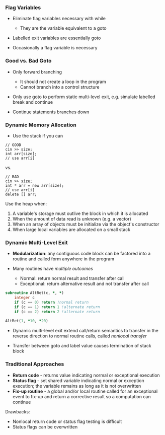 ### Flag Variables
- Eliminate flag variables necessary with while
    - They are the variable equivalent to a goto
    
- Labelled exit variables are essentially goto
- Occasionally a flag variable is necessary

### Good vs. Bad Goto

- Only forward branching
    - It should not create a loop in the program
    - Cannot branch into a control structure    
- Only use goto to perform static multi-level exit, e.g. simulate labelled break and continue

- Continue statements branches down

### Dynamic Memory Allocation
- Use the stack if you can

```cplusplus
// GOOD
cin >> size;
int arr[size];
// use arr[i]
```
vs.
```cplusplus
// BAD
cin >> size;
int * arr = new arr[size];
// use arr[i]
delete [] arr;
```

Use the heap when:

1. A variable's storage must outlive the block in which it is allocated
2. When the amount of data read is unknown (e.g. a vector)
3. When an array of objects must be initialize via the object's constructor
4. When large local variables are allocated on a small stack

### Dynamic Multi-Level Exit

- **Modularization**: any contiguous code block can be factored into a routine and called form anywhere in the program

- Many routines have *multiple outcomes*
    - Normal: return normal result and transfer after call
    - Exceptional: return alternative result and not transfer after call
    
```fortran
subroutine AltRet(c, *, *)
    integer c
    if (c == 0) return !normal return
    if (c == 1) return 1 !alternate return
    if (c == 2) return 2 !alternate return
    
AltRet(1, *10, *20)
```
- Dynamic multi-level exit extend call/return semantics to transfer in the reverse direction to normal routine calls, called *nonlocal transfer*

- Transfer between goto and label value causes termination of stack block

### Traditional Approaches

- **Return code** - returns value indicating normal or exceptional execution
- **Status flag** - set shared variable indicating normal or exception execution; the variable remains as long as it is not overwritten
- **Fix-up routine** - a global and/or local routine called for an exceptional event to fix-up and return a corrective result so a computation can continue

Drawbacks:
- Nonlocal return code or status flag testing is difficult
- Status flags can be overwritten
